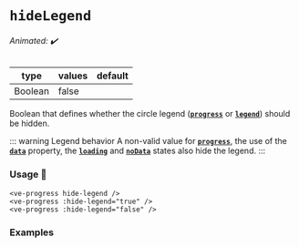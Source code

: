 # `hideLegend`

###### Animated: ✔️

| type      | values | default |
| --------- | ------ | ------- |
| Boolean   | false  |

Boolean that defines whether the circle legend (**[`progress`](./progress.md)** or **[`legend`](./legend.md)**)
should be hidden.

::: warning Legend behavior
A non-valid value for **[`progress`](./progress.md)**, the use of the **[`data`](./data.md)** property,
the **[`loading`](./loading.md)** and **[`noData`](./noData.md)** states also hide the legend.
:::

### Usage 📜

```vue
<ve-progress hide-legend />
<ve-progress :hide-legend="true" />
<ve-progress :hide-legend="false" />
```

### Examples

<hide-legend>
<template #code="{ progress, hideLegend }">
<CodeGroup>
<CodeGroupItem >

```vue:no-v-pre
<template>
  <ve-progress :progress="{{ progress }}" :hide-legend="{{ hideLegend }}"/>
  <ve-progress :progress="{{ progress }}" :hide-legend="{{ hideLegend }}">
    <template #legend-caption>
      <p>
        i'm a caption and the legend is <b>{{ hideLegend ? "hidden" : "visible" }}</b>
      </p>
    </template>
  </ve-progress>
  <ve-progress :progress="{{ progress }}" :hide-legend="{{ hideLegend }}">
    <template #legend-caption>
      <p>
        "legend"as circle legend
      </p>
    </template>
  </ve-progress>
  <ve-progress progress="evilProgress" :hide-legend="{{ hideLegend }}">
    <template #legend-caption>
      <p>
        i have a very evil "progress" value
      </p>
    </template>
  </ve-progress>
</template>
```

</CodeGroupItem>
</CodeGroup>
</template>
</hide-legend>
